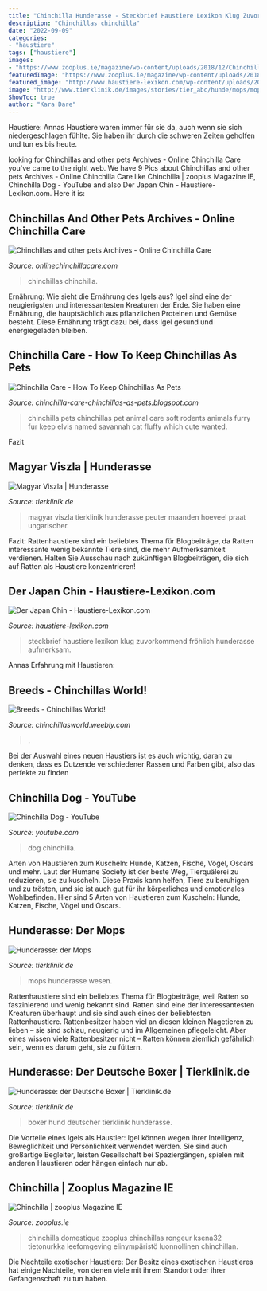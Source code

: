 ```yaml
---
title: "Chinchilla Hunderasse - Steckbrief Haustiere Lexikon Klug Zuvorkommend Fröhlich Hunderasse Aufmerksam"
description: "Chinchillas chinchilla"
date: "2022-09-09"
categories:
- "haustiere"
tags: ["haustiere"]
images:
- "https://www.zooplus.ie/magazine/wp-content/uploads/2018/12/Chinchilla-Breed.jpg"
featuredImage: "https://www.zooplus.ie/magazine/wp-content/uploads/2018/12/Chinchilla-Breed.jpg"
featured_image: "http://www.haustiere-lexikon.com/wp-content/uploads/2019/02/01-Steckbrief-5-300x182.jpg"
image: "http://www.tierklinik.de/images/stories/tier_abc/hunde/mops/mops_26365951_XS.jpg"
ShowToc: true
author: "Kara Dare"
---
```



Haustiere: Annas Haustiere waren immer für sie da, auch wenn sie sich niedergeschlagen fühlte. Sie haben ihr durch die schweren Zeiten geholfen und tun es bis heute.

	

		
looking for Chinchillas and other pets Archives - Online Chinchilla Care you've came to the right web. We have 9 Pics about Chinchillas and other pets Archives - Online Chinchilla Care like Chinchilla | zooplus Magazine IE, Chinchilla Dog - YouTube and also Der Japan Chin - Haustiere-Lexikon.com. Here it is:
		
    
## Chinchillas And Other Pets Archives - Online Chinchilla Care

<img loading=lazy src="http://www.onlinechinchillacare.com/wp-content/uploads/2017/03/800px-Terrier_mixed-breed_dog-604x270.jpg" onerror="this.onerror=null;this.src='https://tse4.mm.bing.net/th?id=OIP._VYqb_VgLTnGccElWv6FVAHaDT&amp;pid=15.1';" alt="Chinchillas and other pets Archives - Online Chinchilla Care">

_Source: onlinechinchillacare.com_

>chinchillas chinchilla. 

	

Ernährung: Wie sieht die Ernährung des Igels aus?
Igel sind eine der neugierigsten und interessantesten Kreaturen der Erde. Sie haben eine Ernährung, die hauptsächlich aus pflanzlichen Proteinen und Gemüse besteht. Diese Ernährung trägt dazu bei, dass Igel gesund und energiegeladen bleiben.

    
## Chinchilla Care - How To Keep Chinchillas As Pets

<img loading=lazy src="http://2.bp.blogspot.com/-wXeGX3shZ4I/TajDJIgR8WI/AAAAAAAAAKU/as3JbITYuZ0/s1600/chinchilla1.jpg" onerror="this.onerror=null;this.src='https://tse4.mm.bing.net/th?id=OIP.Y13S8yg45ChUxJFwZJ7LGgAAAA&amp;pid=15.1';" alt="Chinchilla Care - How To Keep Chinchillas As Pets">

_Source: chinchilla-care-chinchillas-as-pets.blogspot.com_

>chinchilla pets chinchillas pet animal care soft rodents animals furry fur keep elvis named savannah cat fluffy which cute wanted. 

	

Fazit

    
## Magyar Viszla | Hunderasse

<img loading=lazy src="http://www.tierklinik.de/images/stories/tier_abc/hunde/magyar_viszla/magyar_viszla43172622_XS.jpg" onerror="this.onerror=null;this.src='https://tse3.mm.bing.net/th?id=OIP.eSv0MFM_XTjvcst3sd616gHaLG&amp;pid=15.1';" alt="Magyar Viszla | Hunderasse">

_Source: tierklinik.de_

>magyar viszla tierklinik hunderasse peuter maanden hoeveel praat ungarischer. 

	

Fazit: Rattenhaustiere sind ein beliebtes Thema für Blogbeiträge, da Ratten interessante wenig bekannte Tiere sind, die mehr Aufmerksamkeit verdienen. Halten Sie Ausschau nach zukünftigen Blogbeiträgen, die sich auf Ratten als Haustiere konzentrieren!

    
## Der Japan Chin - Haustiere-Lexikon.com

<img loading=lazy src="http://www.haustiere-lexikon.com/wp-content/uploads/2019/02/01-Steckbrief-5-300x182.jpg" onerror="this.onerror=null;this.src='https://tse4.mm.bing.net/th?id=OIP.v5bRKQG3VpJcZYquQJis3AAAAA&amp;pid=15.1';" alt="Der Japan Chin - Haustiere-Lexikon.com">

_Source: haustiere-lexikon.com_

>steckbrief haustiere lexikon klug zuvorkommend fröhlich hunderasse aufmerksam. 

	

Annas Erfahrung mit Haustieren:

    
## Breeds - Chinchillas World!

<img loading=lazy src="http://chinchillasworld.weebly.com/uploads/8/2/0/1/8201128/2301980.jpg" onerror="this.onerror=null;this.src='https://tse1.mm.bing.net/th?id=OIP.t84p5cArj527OSnR9gz8KQAAAA&amp;pid=15.1';" alt="Breeds - Chinchillas World!">

_Source: chinchillasworld.weebly.com_

>. 

	

Bei der Auswahl eines neuen Haustiers ist es auch wichtig, daran zu denken, dass es Dutzende verschiedener Rassen und Farben gibt, also das perfekte zu finden

    
## Chinchilla Dog - YouTube

<img loading=lazy src="https://i.ytimg.com/vi/hBb2QMdKCos/maxresdefault.jpg" onerror="this.onerror=null;this.src='https://tse3.mm.bing.net/th?id=OIP.2qrlJ8FEXDxZKNqnN8vXawHaEK&amp;pid=15.1';" alt="Chinchilla Dog - YouTube">

_Source: youtube.com_

>dog chinchilla. 

	

Arten von Haustieren zum Kuscheln: Hunde, Katzen, Fische, Vögel, Oscars und mehr.
Laut der Humane Society ist der beste Weg, Tierquälerei zu reduzieren, sie zu kuscheln. Diese Praxis kann helfen, Tiere zu beruhigen und zu trösten, und sie ist auch gut für ihr körperliches und emotionales Wohlbefinden. Hier sind 5 Arten von Haustieren zum Kuscheln: Hunde, Katzen, Fische, Vögel und Oscars.

    
## Hunderasse: Der Mops

<img loading=lazy src="http://www.tierklinik.de/images/stories/tier_abc/hunde/mops/mops_26365951_XS.jpg" onerror="this.onerror=null;this.src='https://tse1.mm.bing.net/th?id=OIP.QK_1Y4gXzIj7UHZAD9fllgAAAA&amp;pid=15.1';" alt="Hunderasse: der Mops">

_Source: tierklinik.de_

>mops hunderasse wesen. 

	

Rattenhaustiere sind ein beliebtes Thema für Blogbeiträge, weil Ratten so faszinierend und wenig bekannt sind.
Ratten sind eine der interessantesten Kreaturen überhaupt und sie sind auch eines der beliebtesten Rattenhaustiere. Rattenbesitzer haben viel an diesen kleinen Nagetieren zu lieben – sie sind schlau, neugierig und im Allgemeinen pflegeleicht. Aber eines wissen viele Rattenbesitzer nicht – Ratten können ziemlich gefährlich sein, wenn es darum geht, sie zu füttern.

    
## Hunderasse: Der Deutsche Boxer | Tierklinik.de

<img loading=lazy src="https://www.tierklinik.de/images/stories/tier_abc/hunde/boxer/hund-boxer_6170816_XS.jpg" onerror="this.onerror=null;this.src='https://tse1.mm.bing.net/th?id=OIP.Y_a4Gw-eADokdJKkoU-9hAAAAA&amp;pid=15.1';" alt="Hunderasse: der Deutsche Boxer | Tierklinik.de">

_Source: tierklinik.de_

>boxer hund deutscher tierklinik hunderasse. 

	

Die Vorteile eines Igels als Haustier: Igel können wegen ihrer Intelligenz, Beweglichkeit und Persönlichkeit verwendet werden. Sie sind auch großartige Begleiter, leisten Gesellschaft bei Spaziergängen, spielen mit anderen Haustieren oder hängen einfach nur ab.

    
## Chinchilla | Zooplus Magazine IE

<img loading=lazy src="https://www.zooplus.ie/magazine/wp-content/uploads/2018/12/Chinchilla-Breed.jpg" onerror="this.onerror=null;this.src='https://tse4.mm.bing.net/th?id=OIP.u9DaJkouuBYimQf3JcoeZAHaFu&amp;pid=15.1';" alt="Chinchilla | zooplus Magazine IE">

_Source: zooplus.ie_

>chinchilla domestique zooplus chinchillas rongeur ksena32 tietonurkka leefomgeving elinympäristö luonnollinen chinchillan. 

	

Die Nachteile exotischer Haustiere: Der Besitz eines exotischen Haustieres hat einige Nachteile, von denen viele mit ihrem Standort oder ihrer Gefangenschaft zu tun haben.

